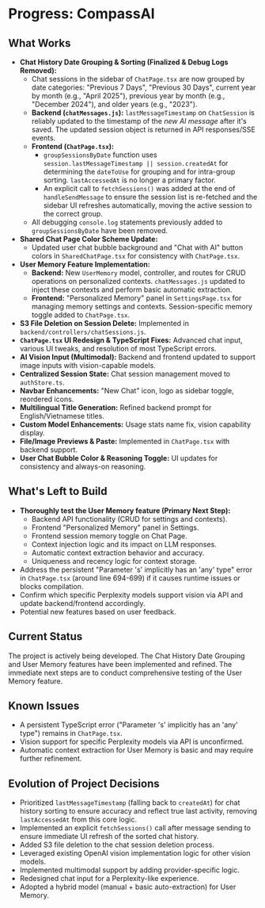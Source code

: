 # Progress: CompassAI

## What Works
- **Chat History Date Grouping & Sorting (Finalized & Debug Logs Removed):**
    - Chat sessions in the sidebar of `ChatPage.tsx` are now grouped by date categories: "Previous 7 Days", "Previous 30 Days", current year by month (e.g., "April 2025"), previous year by month (e.g., "December 2024"), and older years (e.g., "2023").
    - **Backend (`chatMessages.js`):** `lastMessageTimestamp` on `ChatSession` is reliably updated to the timestamp of the *new AI message* after it's saved. The updated session object is returned in API responses/SSE events.
    - **Frontend (`ChatPage.tsx`):**
        - `groupSessionsByDate` function uses `session.lastMessageTimestamp || session.createdAt` for determining the `dateToUse` for grouping and for intra-group sorting. `lastAccessedAt` is no longer a primary factor.
        - An explicit call to `fetchSessions()` was added at the end of `handleSendMessage` to ensure the session list is re-fetched and the sidebar UI refreshes automatically, moving the active session to the correct group.
    - All debugging `console.log` statements previously added to `groupSessionsByDate` have been removed.
- **Shared Chat Page Color Scheme Update:**
    - Updated user chat bubble background and "Chat with AI" button colors in `SharedChatPage.tsx` for consistency with `ChatPage.tsx`.
- **User Memory Feature Implementation:**
    - **Backend:** New `UserMemory` model, controller, and routes for CRUD operations on personalized contexts. `chatMessages.js` updated to inject these contexts and perform basic automatic extraction.
    - **Frontend:** "Personalized Memory" panel in `SettingsPage.tsx` for managing memory settings and contexts. Session-specific memory toggle added to `ChatPage.tsx`.
- **S3 File Deletion on Session Delete:** Implemented in `backend/controllers/chatSessions.js`.
- **`ChatPage.tsx` UI Redesign & TypeScript Fixes:** Advanced chat input, various UI tweaks, and resolution of most TypeScript errors.
- **AI Vision Input (Multimodal):** Backend and frontend updated to support image inputs with vision-capable models.
- **Centralized Session State:** Chat session management moved to `authStore.ts`.
- **Navbar Enhancements:** "New Chat" icon, logo as sidebar toggle, reordered icons.
- **Multilingual Title Generation:** Refined backend prompt for English/Vietnamese titles.
- **Custom Model Enhancements:** Usage stats name fix, vision capability display.
- **File/Image Previews & Paste:** Implemented in `ChatPage.tsx` with backend support.
- **User Chat Bubble Color & Reasoning Toggle:** UI updates for consistency and always-on reasoning.

## What's Left to Build
- **Thoroughly test the User Memory feature (Primary Next Step):**
    - Backend API functionality (CRUD for settings and contexts).
    - Frontend "Personalized Memory" panel in Settings.
    - Frontend session memory toggle on Chat Page.
    - Context injection logic and its impact on LLM responses.
    - Automatic context extraction behavior and accuracy.
    - Uniqueness and recency logic for context storage.
- Address the persistent "Parameter 's' implicitly has an 'any' type" error in `ChatPage.tsx` (around line 694-699) if it causes runtime issues or blocks compilation.
- Confirm which specific Perplexity models support vision via API and update backend/frontend accordingly.
- Potential new features based on user feedback.

## Current Status
The project is actively being developed. The Chat History Date Grouping and User Memory features have been implemented and refined. The immediate next steps are to conduct comprehensive testing of the User Memory feature.

## Known Issues
- A persistent TypeScript error ("Parameter 's' implicitly has an 'any' type") remains in `ChatPage.tsx`.
- Vision support for specific Perplexity models via API is unconfirmed.
- Automatic context extraction for User Memory is basic and may require further refinement.

## Evolution of Project Decisions
- Prioritized `lastMessageTimestamp` (falling back to `createdAt`) for chat history sorting to ensure accuracy and reflect true last activity, removing `lastAccessedAt` from this core logic.
- Implemented an explicit `fetchSessions()` call after message sending to ensure immediate UI refresh of the sorted chat history.
- Added S3 file deletion to the chat session deletion process.
- Leveraged existing OpenAI vision implementation logic for other vision models.
- Implemented multimodal support by adding provider-specific logic.
- Redesigned chat input for a Perplexity-like experience.
- Adopted a hybrid model (manual + basic auto-extraction) for User Memory.
